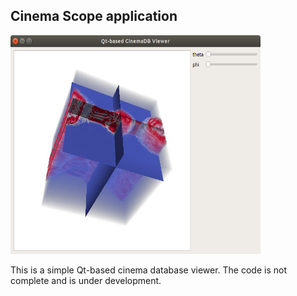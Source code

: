 ## Cinema Scope application

<img src="cinema_viewer.png" width="400" height="350" allignment="center">

This is a simple Qt-based cinema database viewer. The code is not complete and is under development. 
